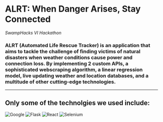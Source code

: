 # ALRT: When Danger Arises, Stay Connected

*SwampHacks VI Hackathon*
### ALRT (Automated Life Rescue Tracker) is an application that aims to tackle the challenge of finding victims of natural disasters when weather conditions cause power and connection loss. By implementing 2 custom APIs, a sophisticated webscraping algorithm, a linear regression model, live updating weather and location databases, and a multitude of other cutting-edge technologies. ###
---
## Only some of the technolgies we used include: ##
  ![Google](https://geekflare.com/wp-content/uploads/2018/06/cloud.google.png)
  ![Flask](https://www.olirowan.xyz/static/images/icons/flask-plain.svg)
  ![React](https://img.icons8.com/ios/150/000000/react-native.png)
  ![Selenium](https://github.com/computer-geek64/alrt/blob/master/Selenium.png)
